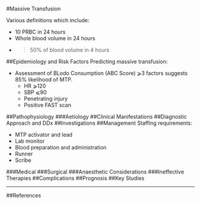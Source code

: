 #Massive Transfusion

Various definitions which include:
* 10 PRBC in 24 hours
* Whole blood volume in 24 hours
* >50% of blood volume in 4 hours

##Epidemiology and Risk Factors
Predicting massive transfusion:
* Assessment of BLodo Consumption (ABC Score)
⩾3 factors suggests 85% likelihood of MTP.
	* HR ⩾120
	* SBP ⩽90
	* Penetrating injury
	* Positive FAST scan

##Pathophysiology
###Aetiology
##Clinical Manifestations
##Diagnostic Approach and DDx
##Investigations
##Management
Staffing requirements:
* MTP activator and lead
* Lab monitor
* Blood preparation and administration
* Runner
* Scribe


###Medical
###Surgical
###Anaesthetic Considerations
###Ineffective Therapies
##Complications
##Prognosis
##Key Studies

---
##References
